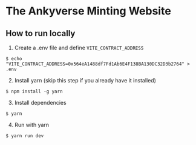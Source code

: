 # The Ankyverse Minting Website

## How to run locally
1. Create a .env file and define `VITE_CONTRACT_ADDRESS`
```
$ echo "VITE_CONTRACT_ADDRESS=0x564eA1488df7Fd1Ab6E4F138BA130DC32D3b2764" > .env
```
2. Install yarn (skip this step if you already have it installed)
```
$ npm install -g yarn
```
3. Install dependencies
```
$ yarn
```
4. Run with yarn
```
$ yarn run dev
```
